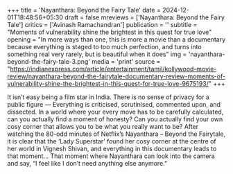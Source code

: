 +++
title = 'Nayanthara: Beyond the Fairy Tale'
date = 2024-12-01T18:48:56+05:30
draft = false
mreviews = ['Nayanthara: Beyond the Fairy Tale']
critics = ['Avinash Ramachandran']
publication = ''
subtitle = "Moments of vulnerability shine the brightest in this quest for true love"
opening = "In more ways than one, this is more a movie than a documentary because everything is staged to too much perfection, and turns into something real very rarely, but is beautiful when it does"
img = 'nayanthara-beyond-the-fairy-tale-3.png'
media = 'print'
source = "https://indianexpress.com/article/entertainment/tamil/kollywood-movie-review/nayanthara-beyond-the-fairytale-documentary-review-moments-of-vulnerability-shine-the-brightest-in-this-quest-for-true-love-9675193/"
+++

It isn’t easy being a film star in India. There is no sense of privacy for a public figure — Everything is criticised, scrutinised, commented upon, and dissected. In a world where your every move has to be carefully calculated, can you actually find a moment of honesty? Can you actually find your own cosy corner that allows you to be what you really want to be? After watching the 80-odd minutes of Netflix’s Nayanthara – Beyond the Fairytale, it is clear that the ‘Lady Superstar’ found her cosy corner at the centre of her world in Vignesh Shivan, and everything in this documentary leads to that moment… That moment where Nayanthara can look into the camera and say, “I feel like I don’t need anything else anymore.”
